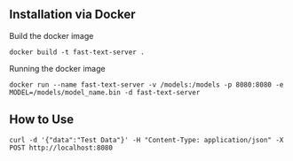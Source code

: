 ## Installation via Docker
Build the docker image

```docker build -t fast-text-server .```

Running the docker image

```docker run --name fast-text-server -v /models:/models -p 8080:8080 -e MODEL=/models/model_name.bin -d fast-text-server```

## How to Use
```curl -d '{"data":"Test Data"}' -H "Content-Type: application/json" -X POST http://localhost:8080```
